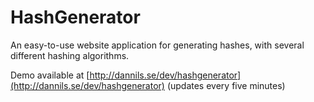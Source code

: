 HashGenerator
=============

An easy-to-use website application for generating hashes, with several different hashing algorithms.

Demo available at [http://dannils.se/dev/hashgenerator](http://dannils.se/dev/hashgenerator) (updates every five minutes)